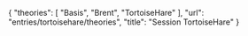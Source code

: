 {
    "theories": [
        "Basis",
        "Brent",
        "TortoiseHare"
    ],
    "url": "entries/tortoisehare/theories",
    "title": "Session TortoiseHare"
}